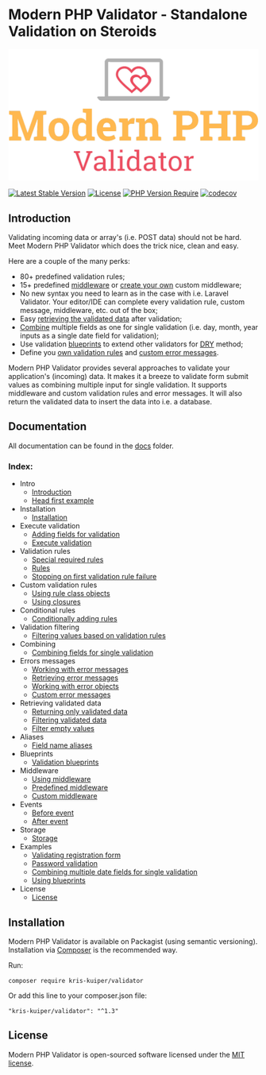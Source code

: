 Modern PHP Validator - Standalone Validation on Steroids
====================

![Modern PHP Validator](logo.png)

[![Latest Stable Version](http://poser.pugx.org/kris-kuiper/validator/v)](https://packagist.org/packages/kris-kuiper/validator)
[![License](http://poser.pugx.org/kris-kuiper/validator/license)](https://packagist.org/packages/kris-kuiper/validator)
[![PHP Version Require](http://poser.pugx.org/kris-kuiper/validator/require/php)](https://packagist.org/packages/kris-kuiper/validator)
[![codecov](https://codecov.io/gh/kris-kuiper/validator/branch/master/graph/badge.svg)](https://codecov.io/gh/kris-kuiper/validator)




## Introduction
Validating incoming data or array's (i.e. POST data) should not be hard. Meet Modern PHP Validator which does the trick nice, clean and easy.

Here are a couple of the many perks:

- 80+ predefined validation rules;
- 15+ predefined [middleware](/docs/13%20-%20Middleware/13.2%20-%20Predefined%20middleware.md) or [create your own](/docs/13%20-%20Middleware/13.3%20-%20Custom%20middleware.md) custom middleware;
- No new syntax you need to learn as in the case with i.e. Laravel Validator. Your editor/IDE can complete every validation rule, custom message, middleware, etc. out of the box;
- Easy [retrieving the validated data](/docs/10%20-%20Retrieving%20validated%20data/10.1%20-%20Returning%20only%20validated%20data.md) after validation;
- [Combine](/docs/08%20-%20Combining%20fields%20for%20single%20validation/8.1%20-%20Combining%20fields.md) multiple fields as one for single validation (i.e. day, month, year inputs as a single date field for validation);
- Use validation [blueprints](/docs/12%20-%20Validation%20blueprints/12.1%20-%20Using%20blueprints.md) to extend other validators for [DRY](https://en.wikipedia.org/wiki/Don%27t_repeat_yourself) method;
- Define you [own validation rules](/docs/05%20-%20Custom%20validation%20rules/5.2%20-%20Using%20closures.md) and [custom error messages](/docs/09%20-%20Errors%20messages/9.4%20-%20Custom%20error%20messages.md).

Modern PHP Validator provides several approaches to validate your application's (incoming) data. It makes it a breeze to validate form submit values as combining multiple input for single validation. It supports middleware and custom validation rules and error messages. It will also return the validated data to insert the data into i.e. a database.



## Documentation
All documentation can be found in the [docs](/docs) folder.

### Index:

- Intro
  - [Introduction](/docs/01%20-%20Intro/1.1%20-%20Introduction.md)
  - [Head first example](/docs/01%20-%20Intro/1.2%20-%20Head%20first%20example.md)
- Installation
  - [Installation](/docs/02%20-%20Installation/2.1%20-%20Installation.md)
- Execute validation
  - [Adding fields for validation](/docs/03%20-%20Execute%20validation/3.1%20-%20Adding%20fields%20for%20validation.md)
  - [Execute validation](/docs/03%20-%20Execute%20validation/3.2%20-%20Execute%20validation.md)
- Validation rules
  - [Special required rules](/docs/04%20-%20Validation%20rules/4.1%20-%20Special%20required%20rules.md)
  - [Rules](/docs/04%20-%20Validation%20rules/4.2%20-%20Rules.md)
  - [Stopping on first validation rule failure](/docs/04%20-%20Validation%20rules/4.3%20-%20Stopping%20on%20first%20validation%20rule%20failure.md)
- Custom validation rules
  - [Using rule class objects](/docs/05%20-%20Custom%20validation%20rules/5.1%20-%20Using%20rule%20class%20objects.md)
  - [Using closures](/docs/05%20-%20Custom%20validation%20rules/5.2%20-%20Using%20closures.md)
- Conditional rules
  - [Conditionally adding rules](/docs/06%20-%20Conditional%20validation/6.1%20-%20Conditionally%20adding%20rules.md)
- Validation filtering
  - [Filtering values based on validation rules](/docs/07%20-%20Filtering%20values%20based%20on%20rules/7.1%20-%20Filtering%20values%20based%20on%20validation%20rules.md)
- Combining
  - [Combining fields for single validation](/docs/08%20-%20Combining%20fields%20for%20single%20validation/8.1%20-%20Combining%20fields.md)
- Errors messages
  - [Working with error messages](/docs/09%20-%20Errors%20messages/9.1%20-%20Working%20with%20error%20messages.md)
  - [Retrieving error messages](/docs/09%20-%20Errors%20messages/9.2%20-%20Retrieving%20error%20messages.md)
  - [Working with error objects](/docs/09%20-%20Errors%20messages/9.3%20-%20Working%20with%20error%20objects.md)
  - [Custom error messages](/docs/09%20-%20Errors%20messages/9.4%20-%20Custom%20error%20messages.md)
- Retrieving validated data
  - [Returning only validated data](/docs/10%20-%20Retrieving%20validated%20data/10.1%20-%20Returning%20only%20validated%20data.md)
  - [Filtering validated data](/docs/10%20-%20Retrieving%20validated%20data/10.2%20-%20Filtering%20validated%20data.md)
  - [Filter empty values](/docs/10%20-%20Retrieving%20validated%20data/10.3%20-%20Filter%20empty%20values.md)
- Aliases
  - [Field name aliases](/docs/11%20-%20Field%20name%20aliases/11.1%20-%20Aliases.md)
- Blueprints
  - [Validation blueprints](/docs/12%20-%20Validation%20blueprints/12.1%20-%20Using%20blueprints.md)
- Middleware
  - [Using middleware](/docs/13%20-%20Middleware/13.1%20-%20Using%20middleware.md)
  - [Predefined middleware](/docs/13%20-%20Middleware/13.2%20-%20Predefined%20middleware.md)
  - [Custom middleware](/docs/13%20-%20Middleware/13.3%20-%20Custom%20middleware.md)
- Events
  - [Before event](/docs/14%20-%20Events/14.1%20-%20Before%20validation%20event.md)
  - [After event](/docs/14%20-%20Events/14.2%20-%20After%20validation%20event.md)
- Storage
  - [Storage](/docs/15%20-%20Storage/15.1%20-%20Validation%20storage.md)
- Examples
  - [Validating registration form](/docs/16%20-%20Examples/16.1%20-%20Validating%20registration%20form.md)
  - [Password validation](/docs/16%20-%20Examples/16.2%20-%20Password%20validation.md)
  - [Combining multiple date fields for single validation](/docs/16%20-%20Examples/16.3%20-%20Combining%20multiple%20date%20fields%20for%20single%20validation.md)
  - [Using blueprints](/docs/16%20-%20Examples/16.4%20-%20Using%20blueprints.md)
- License
  - [License](#license)




## Installation

Modern PHP Validator is available on Packagist (using semantic versioning). Installation via [Composer](https://getcomposer.org/) is the recommended way.

Run:
```shell script
composer require kris-kuiper/validator
```

Or add this line to your composer.json file:
```shell script
"kris-kuiper/validator": "^1.3"
```




## License

Modern PHP Validator is open-sourced software licensed under the [MIT license](https://opensource.org/licenses/MIT).